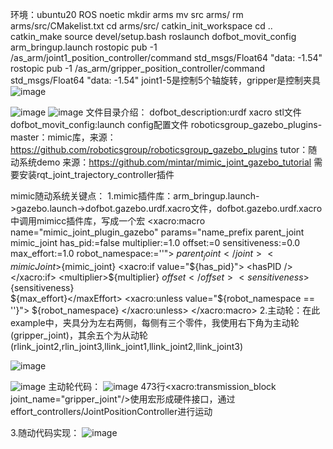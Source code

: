环境：ubuntu20 ROS noetic
mkdir arms
mv src arms/
rm arms/src/CMakelist.txt
cd arms/src/
catkin_init_workspace 
cd ..
catkin_make
source devel/setup.bash
roslaunch dofbot_movit_config arm_bringup.launch
rostopic pub -1 /as_arm/joint1_position_controller/command std_msgs/Float64 "data: -1.54"
rostopic pub -1 /as_arm/gripper_position_controller/command std_msgs/Float64 "data: -1.54"
joint1-5是控制5个轴旋转，gripper是控制夹具
![image](https://github.com/zybing1102/Dofbot-mimic/assets/72898091/7c2ef90f-7dcf-466c-b9e3-87c16f93edac)

![image](https://github.com/zybing1102/Dofbot-mimic/assets/72898091/035807e0-dfc7-431b-ad6e-097759bb6cdb)
![image](https://github.com/zybing1102/Dofbot-mimic/assets/72898091/e5dd6fb8-786d-473e-84e2-134aa2100cc6)
文件目录介绍：
dofbot_description:urdf xacro stl文件
dofbot_movit_config:launch config配置文件
roboticsgroup_gazebo_plugins-master：mimic库，来源：https://github.com/roboticsgroup/roboticsgroup_gazebo_plugins
tutor：随动系统demo 来源：https://github.com/mintar/mimic_joint_gazebo_tutorial
      需要安装rqt_joint_trajectory_controller插件

mimic随动系统关键点：
1.mimic插件库：arm_bringup.launch->gazebo.launch->dofbot.gazebo.urdf.xacro文件，dofbot.gazebo.urdf.xacro中调用mimicc插件库，写成一个宏
<xacro:macro name="mimic_joint_plugin_gazebo" params="name_prefix parent_joint mimic_joint has_pid:=false multiplier:=1.0 offset:=0 sensitiveness:=0.0 max_effort:=1.0 robot_namespace:=''">
    <gazebo>
      <plugin name="${name_prefix}mimic_joint_plugin" filename="libroboticsgroup_gazebo_mimic_joint_plugin.so">
        <joint>${parent_joint}</joint>
        <mimicJoint>${mimic_joint}</mimicJoint>
        <xacro:if value="${has_pid}">                     
        <hasPID />
        </xacro:if>
        <multiplier>${multiplier}</multiplier>
        <offset>${offset}</offset>
        <sensitiveness>${sensitiveness}</sensitiveness>   
        <maxEffort>${max_effort}</maxEffort>              
        <xacro:unless value="${robot_namespace == ''}">
          <robotNamespace>${robot_namespace}</robotNamespace>
        </xacro:unless>
      </plugin>
    </gazebo>
  </xacro:macro>
2.主动轮：在此example中，夹具分为左右两侧，每侧有三个零件，我使用右下角为主动轮(gripper_joint)，其余五个为从动轮(rlink_joint2,rlin_joint3,llink_joint1,llink_joint2,llink_joint3)

![image](https://github.com/zybing1102/Dofbot-mimic/assets/72898091/93d0769d-4c10-4409-8bc5-7074ea9a99cb)

![image](https://github.com/zybing1102/Dofbot-mimic/assets/72898091/7af8a188-207b-4199-b52e-b08f60a3f128)
主动轮代码：
![image](https://github.com/zybing1102/Dofbot-mimic/assets/72898091/398de645-d918-4488-88e2-7117a8847861)
473行<xacro:transmission_block joint_name="gripper_joint"/>使用宏形成硬件接口，通过effort_controllers/JointPositionController进行运动

3.随动代码实现：
![image](https://github.com/zybing1102/Dofbot-mimic/assets/72898091/694bc7e6-30eb-46f7-908a-66b70e59e072)
